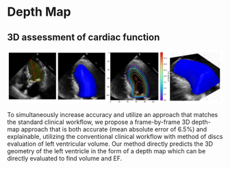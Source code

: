 # Depth Map
## 3D assessment of cardiac function

![Figure1](Figure1.PNG)

To simultaneously increase accuracy and utilize an approach that matches the standard clinical workflow, we propose a frame-by-frame 3D depth-map approach that is both
accurate (mean absolute error of 6.5%) and explainable, utilizing the conventional clinical workflow with method of discs evaluation of left ventricular volume. Our method directly predicts the 3D geometry of the left ventricle in the form of a depth map which can be directly evaluated to find volume and EF. 
